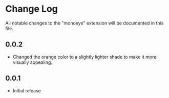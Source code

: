 # Change Log

All notable changes to the "monoeye" extension will be documented in this file.

## 0.0.2

- Changed the orange color to a slightly lighter shade to make it more visually appealing.

## 0.0.1

- Initial release

